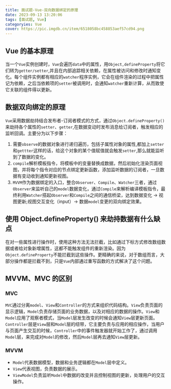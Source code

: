 ```yaml
---
title: 面试题-Vue-双向数据绑定的原理
date: 2023-09-13 13:20:06
tags: [面试题, Vue]
categoryies: Vue
cover: https://pic.imgdb.cn/item/6518058bc458853aef57cd94.png
---
```


## Vue 的基本原理

当一个`Vue`实例创建时，`Vue`会遍历`data`中的属性，用`Object,defineProperty`将它们转为`getter/setter`,并且在内部追踪相关依赖，在属性被访问和修改时通知变化。每个组件实例都有相应的`watcher`程序实例，它会在组件渲染的过程中把属性记为依赖，之后当依赖项的`setter`被调用时，会通知`watcher`重新计算，从而致使它关联的组件得以更新。

## 数据双向绑定的原理

`Vue`采用数据劫持结合发布者-订阅者模式的方式，通过`Object.defineProperty()`来劫持各个属性的`setter`、`getter`,在数据变动时发布消息给订阅者，触发相应的监听回调。主要分为以下步骤：

1. 需要`observe`的数据对象进行递归遍历，包括子属性对象的属性,都加上`setter`和`gettter`这样的话，给这个对象的某个值赋值就会触发`setter`,那么就能监听到了数据的变化。
2. `compile`解析模板指令，将模板中的变量替换成数据，然后初始化渲染页面视图，并将每个指令对应的节点绑定更新函数，添加监听数据的订阅者，一旦数据有变动收到通知更新视图。
3. `MVVM`作为数据绑定的入口，整合`Observer`、`Compile`、`Watcher`三者，通过`Observer`来监听自己的`model`数据变化，通过`Compile`来解析编译模板指令，最终利用`Watcher`搭起`Observer`和`Compile`之间的通信桥梁，达到数据变化 -> 视图更新;视图交互变化（input）-> 数据`model`变更的双向绑定效果。

## 使用 Object.defineProperty() 来劫持数据有什么缺点

在对一些属性进行操作时，使用这种方法无法拦截，比如通过下标方式修改数组数据或者给对象新增属性，这都不能触发组件的重新渲染。因为`Object.defineProperty`不能拦截到这些操作。更精确的来说，对于数组而言，大部分操作都是拦截不到，只是`Vue`内部通过重写函数的方式解决了这个问题。

## MVVM、MVC 的区别

### MVC

`MVC`通过分离`model`、`View`和`Controller`的方式来组织代码结构。`View`负责页面的显示逻辑，`Model`负责存储页面的业务数据，以及对相应的数据的操作。`View`和`Model`应用了观察者模式，当`Model`层发生改变的时候会通知`View`层更新页面。`Controller`层是`View`层和`Model`层的纽带，它主要负责与应用的相应操作，当用户与页面产生交互的时候，`Controller`中的事件触发器就开始工作了，通过调用`Model`层，来完成对`Model`的修改，然后`Model`层再去通知`View`层更新。

### MVVM

- `Model`代表数据模型，数据和业务逻辑都在`Model`层中定义。
- `View`代表视图，负责数据的展示。
- `ViewModel`负责监听`Model`中数据的改变并且控制视图的更新，处理用户的交互操作。
